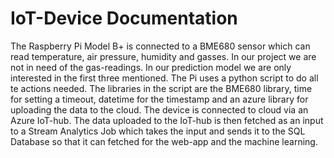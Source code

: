 # IoT-Device Documentation
The Raspberry Pi Model B+ is connected to a BME680 sensor which can read temperature, air pressure, humidity and gasses. In our project we are not in need of the gas-readings. In our prediction model we are only interested in the first three mentioned. The Pi uses a python script to do all te actions needed. The libraries in the script are the BME680 library, time for setting a timeout, datetime for the timestamp and an azure library for uploading the data to the cloud. The device is connected to cloud via an Azure IoT-hub. The data uploaded to the IoT-hub is then fetched as an input to a Stream Analytics Job which takes the input and sends it to the SQL Database so that it can fetched for the web-app and the machine learning. 
